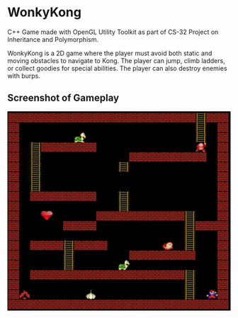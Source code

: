# WonkyKong
C++ Game made with OpenGL Utility Toolkit as part of CS-32 Project on Inheritance and Polymorphism.

WonkyKong is a 2D game where the player must avoid both static and moving obstacles to navigate to Kong. The player can jump, climb ladders, or collect goodies for special abilities. The player can also destroy enemies with burps.

## Screenshot of Gameplay
![Screenshot of Gameplay](gameplay.png)